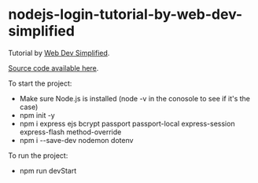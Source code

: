 # nodejs-login-tutorial-by-web-dev-simplified

Tutorial by [Web Dev Simplified](https://www.youtube.com/watch?v=-RCnNyD0L-s).

[Source code available here](https://github.com/WebDevSimplified/Nodejs-Passport-Login).

To start the project:
- Make sure Node.js is installed (node -v in the conosole to see if it's the case)
- npm init -y
- npm i express ejs bcrypt passport passport-local express-session express-flash method-override
- npm i --save-dev nodemon dotenv

To run the project:
- npm run devStart